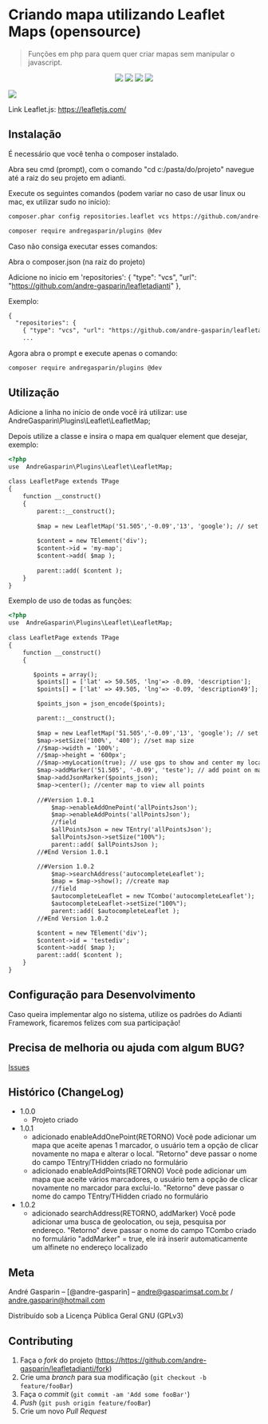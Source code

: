 # Criando mapa utilizando Leaflet Maps (opensource)
> Funções em php para quem quer criar mapas sem manipular o javascript.

<p align="center">
<img src="https://img.shields.io/badge/VERSÃO-1.0.1-green">
<img src="https://img.shields.io/badge/Licença-GNU 3.0-success">
<img src="https://img.shields.io/badge/PHP-Adianti-blue">
<img src="https://img.shields.io/badge/PHP->7.2-blueviolet">
</p>

<img src="https://github.com/andre-gasparin/leafletadianti/blob/main/src/Leaflet/readme.png">

Link Leaflet.js:
https://leafletjs.com/

## Instalação

É necessário que você tenha o composer instalado.

Abra seu cmd (prompt), com o comando "cd c:/pasta/do/projeto" navegue até a raiz do seu projeto em adianti.

Execute os seguintes comandos (podem variar no caso de usar linux ou mac, ex utilizar sudo no início):

```html
composer.phar config repositories.leaflet vcs https://github.com/andre-gasparin/leafletadianti

composer require andregasparin/plugins @dev
```
Caso não consiga executar esses comandos:

Abra o composer.json (na raiz do projeto)

Adicione no inicio em 'repositories': { "type": "vcs", "url": "https://github.com/andre-gasparin/leafletadianti" },

Exemplo:
```html
{
  "repositories": {
	{ "type": "vcs", "url": "https://github.com/andre-gasparin/leafletadianti" },
	...
```
Agora abra o prompt e execute apenas o comando:
```html
composer require andregasparin/plugins @dev
```

## Utilização

Adicione a linha no início de onde você irá utilizar:
use  AndreGasparin\Plugins\Leaflet\LeafletMap;

Depois utilize a classe e insira o mapa em qualquer element que desejar, exemplo:


```html
<?php
use  AndreGasparin\Plugins\Leaflet\LeafletMap;
 
class LeafletPage extends TPage
{
    function __construct()
    {
        parent::__construct();
        
        $map = new LeafletMap('51.505','-0.09','13', 'google'); // set initial coordinates
        
        $content = new TElement('div');
        $content->id = 'my-map';
        $content->add( $map );
 
        parent::add( $content );
    }
}
```

Exemplo de uso de todas as funções:

```html
<?php
use  AndreGasparin\Plugins\Leaflet\LeafletMap;
 
class LeafletPage extends TPage
{
    function __construct()
    {

       $points = array();
        $points[] = ['lat' => 50.505, 'lng'=> -0.09, 'description'];  
        $points[] = ['lat' => 49.505, 'lng'=> -0.09, 'description49'];  

        $points_json = json_encode($points);

        parent::__construct();
        
        $map = new LeafletMap('51.505','-0.09','13', 'google'); // set initial coordinates
        $map->setSize('100%', '400'); //set map size  
        //$map->width = '100%';
        //$map->height = '600px';
        //$map->myLocation(true); // use gps to show and center my location, use true to display poupup with precision
        $map->addMarker('51.505', '-0.09', 'teste'); // add point on map
        $map->addJsonMarker($points_json);
        $map->center(); //center map to view all points  
        
        //#Version 1.0.1
            $map->enableAddOnePoint('allPointsJson');
            $map->enableAddPoints('allPointsJson');
            //field
            $allPointsJson = new TEntry('allPointsJson');
            $allPointsJson->setSize("100%");
            parent::add( $allPointsJson );
        //#End Version 1.0.1

        //#Version 1.0.2
            $map->searchAddress('autocompleteLeaflet');
            $map = $map->show(); //create map
            //field
            $autocompleteLeaflet = new TCombo('autocompleteLeaflet');
            $autocompleteLeaflet->setSize("100%");     
            parent::add( $autocompleteLeaflet );    
        //#End Version 1.0.2

        $content = new TElement('div');
        $content->id = 'testediv';
        $content->add( $map );
        parent::add( $content );
    }
}
```

## Configuração para Desenvolvimento

Caso queira implementar algo no sistema, utilize os padrões do Adianti Framework, ficaremos felizes com sua participação!

## Precisa de melhoria ou ajuda com algum BUG?

<a href="https://github.com/andre-gasparin/leafletadianti/issues">Issues</a>


## Histórico (ChangeLog)

* 1.0.0
    * Projeto criado
* 1.0.1
    * adicionado enableAddOnePoint(RETORNO)
		Você pode adicionar um mapa que aceite apenas 1 marcador, o usuário tem a opção de clicar novamente no mapa e alterar o local.
		"Retorno" deve passar o nome do campo TEntry/THidden criado no formulário
	* adicionado enableAddPoints(RETORNO)
		Você pode adicionar um mapa que aceite vários marcadores, o usuário tem a opção de clicar novamente no marcador para exclui-lo.
		"Retorno" deve passar o nome do campo TEntry/THidden criado no formulário
* 1.0.2
    * adicionado searchAddress(RETORNO, addMarker)
		Você pode adicionar uma busca de geolocation, ou seja, pesquisa por endereço.
		"Retorno" deve passar o nome do campo TCombo criado no formulário
		"addMarker" = true, ele irá inserir automaticamente um alfinete no endereço localizado
	

## Meta

André Gasparin – [@andre-gasparin] – andre@gasparimsat.com.br / andre.gasparin@hotmail.com

Distribuído sob a Licença Pública Geral GNU (GPLv3) 


## Contributing

1. Faça o _fork_ do projeto (<https://https://github.com/andre-gasparin/leafletadianti/fork>)
2. Crie uma _branch_ para sua modificação (`git checkout -b feature/fooBar`)
3. Faça o _commit_ (`git commit -am 'Add some fooBar'`)
4. _Push_ (`git push origin feature/fooBar`)
5. Crie um novo _Pull Request_
